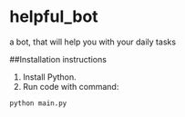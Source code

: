 # helpful_bot
a bot, that will help you with your daily tasks

##Installation instructions

1) Install Python.
2) Run code with command:

 ```bash
 python main.py
 ```
